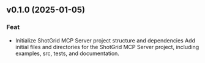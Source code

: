 ## v0.1.0 (2025-01-05)

### Feat

- Initialize ShotGrid MCP Server project structure and dependencies Add initial files and directories for the ShotGrid MCP Server project, including examples, src, tests, and documentation.
